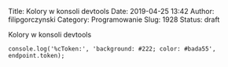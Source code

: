 Title: Kolory w konsoli devtools
Date: 2019-04-25 13:42
Author: filipgorczynski
Category: Programowanie
Slug: 1928
Status: draft

Kolory w konsoli devtools

    console.log('%cToken:', 'background: #222; color: #bada55', endpoint.token);
